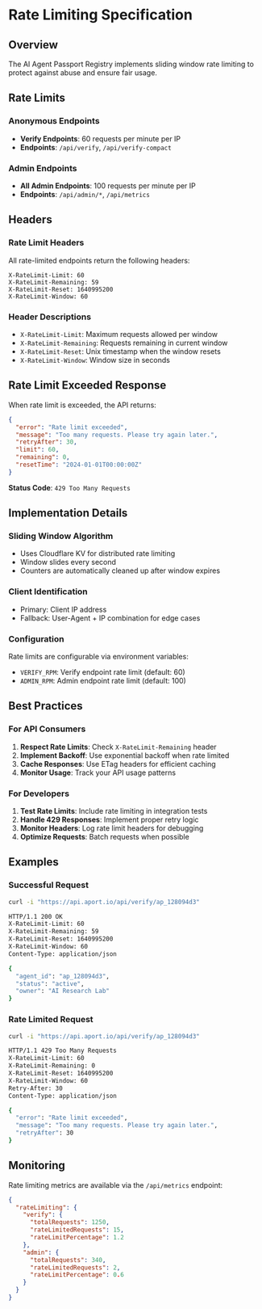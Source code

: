 # Rate Limiting Specification

## Overview

The AI Agent Passport Registry implements sliding window rate limiting to protect against abuse and ensure fair usage.

## Rate Limits

### Anonymous Endpoints
- **Verify Endpoints**: 60 requests per minute per IP
- **Endpoints**: `/api/verify`, `/api/verify-compact`

### Admin Endpoints
- **All Admin Endpoints**: 100 requests per minute per IP
- **Endpoints**: `/api/admin/*`, `/api/metrics`

## Headers

### Rate Limit Headers
All rate-limited endpoints return the following headers:

```
X-RateLimit-Limit: 60
X-RateLimit-Remaining: 59
X-RateLimit-Reset: 1640995200
X-RateLimit-Window: 60
```

### Header Descriptions
- `X-RateLimit-Limit`: Maximum requests allowed per window
- `X-RateLimit-Remaining`: Requests remaining in current window
- `X-RateLimit-Reset`: Unix timestamp when the window resets
- `X-RateLimit-Window`: Window size in seconds

## Rate Limit Exceeded Response

When rate limit is exceeded, the API returns:

```json
{
  "error": "Rate limit exceeded",
  "message": "Too many requests. Please try again later.",
  "retryAfter": 30,
  "limit": 60,
  "remaining": 0,
  "resetTime": "2024-01-01T00:00:00Z"
}
```

**Status Code**: `429 Too Many Requests`

## Implementation Details

### Sliding Window Algorithm
- Uses Cloudflare KV for distributed rate limiting
- Window slides every second
- Counters are automatically cleaned up after window expires

### Client Identification
- Primary: Client IP address
- Fallback: User-Agent + IP combination for edge cases

### Configuration
Rate limits are configurable via environment variables:
- `VERIFY_RPM`: Verify endpoint rate limit (default: 60)
- `ADMIN_RPM`: Admin endpoint rate limit (default: 100)

## Best Practices

### For API Consumers
1. **Respect Rate Limits**: Check `X-RateLimit-Remaining` header
2. **Implement Backoff**: Use exponential backoff when rate limited
3. **Cache Responses**: Use ETag headers for efficient caching
4. **Monitor Usage**: Track your API usage patterns

### For Developers
1. **Test Rate Limits**: Include rate limiting in integration tests
2. **Handle 429 Responses**: Implement proper retry logic
3. **Monitor Headers**: Log rate limit headers for debugging
4. **Optimize Requests**: Batch requests when possible

## Examples

### Successful Request
```bash
curl -i "https://api.aport.io/api/verify/ap_128094d3"

HTTP/1.1 200 OK
X-RateLimit-Limit: 60
X-RateLimit-Remaining: 59
X-RateLimit-Reset: 1640995200
X-RateLimit-Window: 60
Content-Type: application/json

{
  "agent_id": "ap_128094d3",
  "status": "active",
  "owner": "AI Research Lab"
}
```

### Rate Limited Request
```bash
curl -i "https://api.aport.io/api/verify/ap_128094d3"

HTTP/1.1 429 Too Many Requests
X-RateLimit-Limit: 60
X-RateLimit-Remaining: 0
X-RateLimit-Reset: 1640995200
X-RateLimit-Window: 60
Retry-After: 30
Content-Type: application/json

{
  "error": "Rate limit exceeded",
  "message": "Too many requests. Please try again later.",
  "retryAfter": 30
}
```

## Monitoring

Rate limiting metrics are available via the `/api/metrics` endpoint:

```json
{
  "rateLimiting": {
    "verify": {
      "totalRequests": 1250,
      "rateLimitedRequests": 15,
      "rateLimitPercentage": 1.2
    },
    "admin": {
      "totalRequests": 340,
      "rateLimitedRequests": 2,
      "rateLimitPercentage": 0.6
    }
  }
}
```
